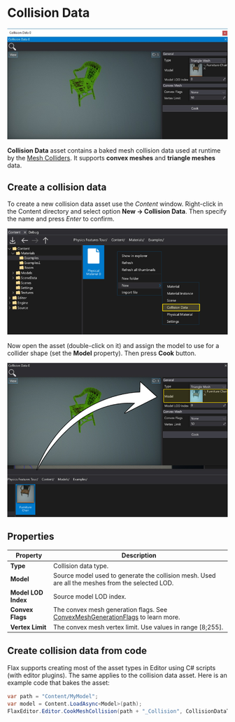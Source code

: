 # Collision Data

![Collision Data](media/collision-data.jpg)

**Collision Data** asset contains a baked mesh collision data used at runtime by the [Mesh Colliders](mesh-collider.md).
It supports **convex meshes** and **triangle meshes** data.

## Create a collision data

To create a new collision data asset use the *Content* window. Right-click in the Content directory and select option **New -> Collision Data**. Then specify the name and press *Enter* to confirm.

![New Collision Data](media/new-collision-data.jpg)

Now open the asset (double-click on it) and assign the model to use for a collider shape (set the **Model** property). Then press **Cook** button.

![Collision Data](media/collision-data2.jpg)

## Properties

| Property | Description |
|--------|--------|
| **Type** | Collision data type. |
| **Model** | Source model used to generate the collision mesh. Used are all the meshes from the selected LOD. |
| **Model LOD Index** | Source model LOD index. |
| **Convex Flags** | The convex mesh generation flags. See [ConvexMeshGenerationFlags](https://docs.flaxengine.com/api/FlaxEngine.ConvexMeshGenerationFlags.html) to learn more. |
| **Vertex Limit** | The convex mesh vertex limit. Use values in range [8;255]. |

## Create collision data from code

Flax supports creating most of the asset types in Editor using C# scripts (with editor plugins). The same applies to the collision data asset. Here is an example code that bakes the asset:

```cs
var path = "Content/MyModel";
var model = Content.LoadAsync<Model>(path);
FlaxEditor.Editor.CookMeshCollision(path + "_Collision", CollisionDataType.ConvexMesh, model);
```

